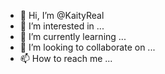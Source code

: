 - 👋 Hi, I’m @KaityReal
- 👀 I’m interested in ...
- 🌱 I’m currently learning ...
- 💞️ I’m looking to collaborate on ...
- 📫 How to reach me ...

<!---
KaityReal/KaityReal is a ✨ special ✨ repository because its `README.md` (this file) appears on your GitHub profile.
You can click the Preview link to take a look at your changes.
--->
